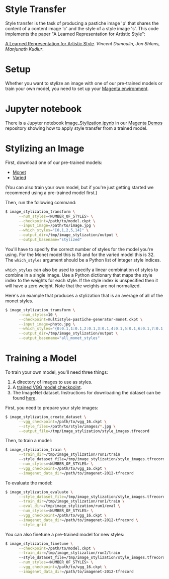 # Style Transfer

Style transfer is the task of producing a pastiche image 'p' that shares the
content of a content image 'c' and the style of a style image 's'. This code
implements the paper "A Learned Representation for Artistic Style":

[A Learned Representation for Artistic Style](https://arxiv.org/abs/1610.07629). *Vincent Dumoulin, Jon Shlens,
Manjunath Kudlur*.

# Setup
Whether you want to stylize an image with one of our pre-trained models or train your own model, you need to set up your [Magenta environment](/README.md).

# Jupyter notebook
There is a Jupyter notebook [Image_Stylization.ipynb](https://github.com/tensorflow/magenta-demos/blob/master/jupyter-notebooks/Image_Stylization_demo.ipynb) 
in our [Magenta Demos](https://github.com/tensorflow/magenta-demos) repository showing how to apply style transfer from a trained model. 

# Stylizing an Image
First, download one of our pre-trained models:

* [Monet](http://download.magenta.tensorflow.org/models/multistyle-pastiche-generator-monet.ckpt)
* [Varied](http://download.magenta.tensorflow.org/models/multistyle-pastiche-generator-varied.ckpt)

(You can also train your own model, but if you're just getting started we recommend using a pre-trained model first.)

Then, run the following command:

```bash
$ image_stylization_transform \
      --num_styles=<NUMBER_OF_STYLES> \
      --checkpoint=/path/to/model.ckpt \
      --input_image=/path/to/image.jpg \
      --which_styles="[0,1,2,5,14]" \
      --output_dir=/tmp/image_stylization/output \
      --output_basename="stylized"
```

You'll have to specify the correct number of styles for the model you're using. For the Monet model this is 10 and for the varied model this is 32. The `which_styles` argument should be a Python list of integer style indices.

`which_styles` can also be used to specify a linear combination of styles to
combine in a single image. Use a Python dictionary that maps the style index to
the weights for each style. If the style index is unspecified then it will have
a zero weight. Note that the weights are not normalized.

Here's an example that produces a stylization that is an average of all of the
monet styles.

```bash
$ image_stylization_transform \
      --num_styles=10 \
      --checkpoint=multistyle-pastiche-generator-monet.ckpt \
      --input_image=photo.jpg \
      --which_styles="{0:0.1,1:0.1,2:0.1,3:0.1,4:0.1,5:0.1,6:0.1,7:0.1,8:0.1,9:0.1}" \
      --output_dir=/tmp/image_stylization/output \
      --output_basename="all_monet_styles"
```

# Training a Model
To train your own model, you'll need three things:

1. A directory of images to use as styles.
2. A [trained VGG model checkpoint](http://download.tensorflow.org/models/vgg_16_2016_08_28.tar.gz).
3. The ImageNet dataset. Instructions for downloading the dataset can be found [here](https://github.com/tensorflow/models/tree/master/inception#getting-started).

First, you need to prepare your style images:

```bash
$ image_stylization_create_dataset \
      --vgg_checkpoint=/path/to/vgg_16.ckpt \
      --style_files=/path/to/style/images/*.jpg \
      --output_file=/tmp/image_stylization/style_images.tfrecord
```

Then, to train a model:

```bash
$ image_stylization_train \
      --train_dir=/tmp/image_stylization/run1/train
      --style_dataset_file=/tmp/image_stylization/style_images.tfrecord \
      --num_styles=<NUMBER_OF_STYLES> \
      --vgg_checkpoint=/path/to/vgg_16.ckpt \
      --imagenet_data_dir=/path/to/imagenet-2012-tfrecord
```

To evaluate the model:

```bash
$ image_stylization_evaluate \
      --style_dataset_file=/tmp/image_stylization/style_images.tfrecord \
      --train_dir=/tmp/image_stylization/run1/train \
      --eval_dir=/tmp/image_stylization/run1/eval \
      --num_styles=<NUMBER_OF_STYLES> \
      --vgg_checkpoint=/path/to/vgg_16.ckpt \
      --imagenet_data_dir=/path/to/imagenet-2012-tfrecord \
      --style_grid
```

You can also finetune a pre-trained model for new styles:

```bash
$ image_stylization_finetune \
      --checkpoint=/path/to/model.ckpt \
      --train_dir=/tmp/image_stylization/run2/train
      --style_dataset_file=/tmp/image_stylization/style_images.tfrecord \
      --num_styles=<NUMBER_OF_STYLES> \
      --vgg_checkpoint=/path/to/vgg_16.ckpt \
      --imagenet_data_dir=/path/to/imagenet-2012-tfrecord
```
